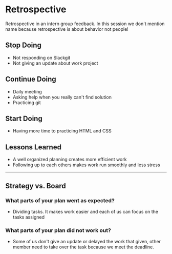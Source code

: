 # Retrospective

Retrospective in an intern group feedback. In this session we don't mention name
because retrospective is about behavior not people! </br>

## Stop Doing

- Not responding on Slackgit
- Not giving an update about work project </br>

## Continue Doing

- Daily meeting
- Asking help when you really can't find solution
- Practicing git </br>

## Start Doing

- Having more time to practicing HTML and CSS </br>

## Lessons Learned

- A well organized planning creates more efficient work
- Following up to each others makes work run smoothly and less stress </br>

---

## Strategy vs. Board

### What parts of your plan went as expected?

- Dividing tasks. It makes work easier and each of us can focus on the tasks
  assigned </br>

### What parts of your plan did not work out?

- Some of us don't give an update or delayed the work that given, other member
  need to take over the task because we meet the deadline.
